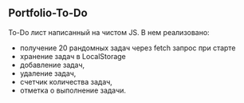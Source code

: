## Portfolio-To-Do

To-Do лист написанный на чистом JS. В нем реализовано:
* получение 20 рандомных задач через fetch запрос при старте
* хранение задач в LocalStorage
* добавление задач, 
* удаление задач, 
* счетчик количества задач, 
* отметка о выполнение задачи.
